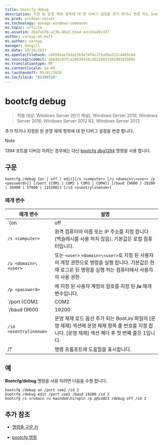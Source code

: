 ```yaml
---
title: bootcfg debug
description: 지정 된 운영 체제 항목에 대 한 디버그 설정을 추가 하거나 변경 하는 bootcfg debug 명령에 대 한 참조 항목입니다.
ms.prod: windows-server
ms.technology: manage-windows-commands
ms.topic: article
ms.assetid: 28afa5fb-a236-46e2-b1a4-a3c43a49c437
author: coreyp-at-msft
ms.author: coreyp
manager: dongill
ms.date: 10/16/2017
ms.openlocfilehash: c8059aaefd1b23b3e74f4c27ba96e322c44b5cb6
ms.sourcegitcommit: ab64dc83fca28039416c26226815502d0193500c
ms.translationtype: MT
ms.contentlocale: ko-KR
ms.lasthandoff: 05/01/2020
ms.locfileid: "82709716"
---
```

# <a name="bootcfg-debug"></a>bootcfg debug

> 적용 대상: Windows Server (반기 채널), Windows Server 2019, Windows Server 2016, Windows Server 2012 R2, Windows Server 2012

추가 하거나 지정된 된 운영 체제 항목에 대 한 디버그 설정을 변경 합니다.

>[!NOTE]
> 1394 포트를 디버깅 하려는 경우에는 대신 [bootcfg dbg1394](bootcfg-dbg1394.md) 명령을 사용 합니다.

## <a name="syntax"></a>구문

```
bootcfg /debug {on | off | edit}[/s <computer> [/u <domain>\<user> /p <password>]] [/port {COM1 | COM2 | COM3 | COM4}] [/baud {9600 | 19200 | 38400 | 57600 | 115200}] [/id <osentrylinenum>]
```

### <a name="parameters"></a>매개 변수

| 매개 변수 | 설명 |
| --------- | ----------- |
| `{on | off | edit}` | 다음을 포함 하 여 포트 디버깅의 값을 지정 합니다.<ul><li>**sign-on.** 지정 `<osentrylinenum>`된에/debug 옵션을 추가 하 여 원격 디버깅을 지원할 수 있도록 합니다.</li><li>**해제.** 지정 <osentrylinenum>된에서/debug 옵션을 제거 하 여 원격 디버깅 지원을 사용 하지 않도록 설정 합니다.</li><li>**편집할.** 지정 <osentrylinenum>된에 대 한/debug 옵션과 연결 된 값을 변경 하 여 포트 및 전송 속도 설정을 변경할 수 있습니다.</li></ul> |
| `/s <computer>` | 원격 컴퓨터의 이름 또는 IP 주소를 지정 합니다 (백슬래시를 사용 하지 않음). 기본값은 로컬 컴퓨터입니다. |
| `/u <domain>\<user>`  | 또는 `<user>` `<domain>\<user>`로 지정 된 사용자의 계정 권한으로 명령을 실행 합니다. 기본값은 현재 로그온 된 명령을 실행 하는 컴퓨터에서 사용자의 사용 권한. |
| `/p <password>` | 에 지정 된 사용자 계정의 암호를 지정 된 **/u** 매개 변수입니다. |
| `/port {COM1 | COM2 | COM3 | COM4}` |  디버깅에 사용할 COM 포트를 지정 합니다. 디버깅을 사용 하지 않도록 설정한 경우이 매개 변수를 사용 하지 마세요. |
| `/baud {9600 | 19200 | 38400 | 57600 | 115200}` | 디버깅에 사용할 전송 속도를 지정 합니다. 디버깅을 사용 하지 않도록 설정한 경우이 매개 변수를 사용 하지 마세요. |
| `/id <osentrylinenum>` | 운영 체제 로드 옵션 추가 되는 Boot.ini 파일의 [운영 체제] 섹션에 운영 체제 항목 줄 번호를 지정 합니다. [운영 체제] 섹션 헤더 후 첫 번째 줄은 1입니다. |
| /? | 명령 프롬프트에 도움말을 표시합니다. |

## <a name="examples"></a>예

**Bootcfg/debug** 명령을 사용 하려면 다음을 수행 합니다.

```
bootcfg /debug on /port com1 /id 2
bootcfg /debug edit /port com2 /baud 19200 /id 2
bootcfg /s srvmain /u maindom\hiropln /p p@ssW23 /debug off /id 2
```

## <a name="additional-references"></a>추가 참조

- [명령줄 구문 키](command-line-syntax-key.md)

- [bootcfg 명령](bootcfg.md)
